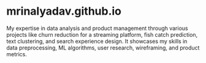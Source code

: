 # mrinalyadav.github.io
My expertise in data analysis and product management through various projects like churn reduction for a streaming platform, fish catch prediction, text clustering, and search experience design. It showcases my skills in data preprocessing, ML algorithms, user research, wireframing, and product metrics.

